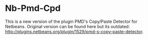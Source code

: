 Nb-Pmd-Cpd
==========

This is a new version of the plugin PMD's Copy/Paste Detector for Netbeans. Original version can be found here but its outdated: http://plugins.netbeans.org/plugin/1529/pmd-s-copy-paste-detector.
